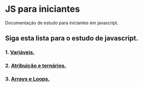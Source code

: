 # JS para iniciantes
Documentação de estudo para iniciantes em javascript.

## Siga esta lista para o estudo de javascript.

### 1. [Variáveis.](https://github.com/odaviribeiro/js-para-iniciantes/blob/master/variaveis/script.js)
### 2. [Atribuição e ternários.](https://github.com/odaviribeiro/js-para-iniciantes/blob/master/atribuicao-e-ternarios/script.js)
### 3. [Arrays e Loops.](https://github.com/odaviribeiro/js-para-iniciantes/blob/master/arrays-e-loops/script.js)
